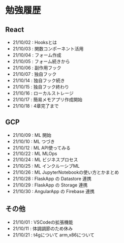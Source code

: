 # 勉強履歴

## React
- 21/10/02 : Hooksとは
- 21/10/03 : 関数コンポーネント活用
- 21/10/04 : フォーム作成
- 21/10/05 : フォーム続きから
- 21/10/06 : 副作用フック
- 21/10/07 : 独自フック
- 21/10/14 : 独自フック続き
- 21/10/15 : 独自フック終わり
- 21/10/16 : ローカルストレージ
- 21/10/17 : 簡易メモアプリ作成開始
- 21/10/18 : 4章完了まで

## GCP
- 21/10/09 : ML 開始
- 21/10/10 : ML つづき
- 21/10/12 : ML API使ってみる
- 21/10/22 : ML MLOps
- 21/10/24 : ML ビジネスプロセス
- 21/10/25 : ML インクルーシブML
- 21/10/26 : ML JupyterNotebookの使い方とかまとめ
- 21/10/28 : FlaskApp の Datastore 連携
- 21/10/29 : FlaskApp の Storage 連携
- 21/10/30 : AngularApp の Firebase 連携

## その他
- 21/10/01 : VSCodeの拡張機能
- 21/10/11 : 体調調節のため休み
- 21/10/21 : t4gについて arm,x86について